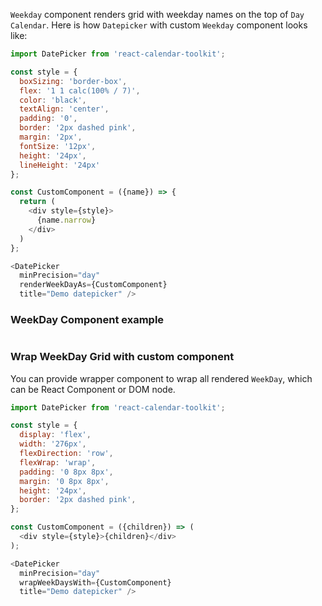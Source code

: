 `Weekday` component renders grid with weekday names on the top of `Day Calendar`. Here is how `Datepicker` with custom `Weekday` component looks like:

```js
import DatePicker from 'react-calendar-toolkit';

const style = {
  boxSizing: 'border-box',
  flex: '1 1 calc(100% / 7)',
  color: 'black',
  textAlign: 'center',
  padding: '0',
  border: '2px dashed pink',
  margin: '2px',
  fontSize: '12px',
  height: '24px',
  lineHeight: '24px'
};

const CustomComponent = ({name}) => {
  return (
    <div style={style}>
      {name.narrow}
    </div>
  )
};

<DatePicker
  minPrecision="day"
  renderWeekDayAs={CustomComponent}
  title="Demo datepicker" />
```

### WeekDay Component example
```js { "file": "../WeekDay.js" }
```

### Wrap WeekDay Grid with custom component
You can provide wrapper component to wrap all rendered `WeekDay`, which can be React Component or DOM node.

```js
import DatePicker from 'react-calendar-toolkit';

const style = {
  display: 'flex',
  width: '276px',
  flexDirection: 'row',
  flexWrap: 'wrap',
  padding: '0 8px 8px',
  margin: '0 8px 8px',
  height: '24px',
  border: '2px dashed pink',
};

const CustomComponent = ({children}) => (
  <div style={style}>{children}</div>
);

<DatePicker
  minPrecision="day"
  wrapWeekDaysWith={CustomComponent}
  title="Demo datepicker" />
```


